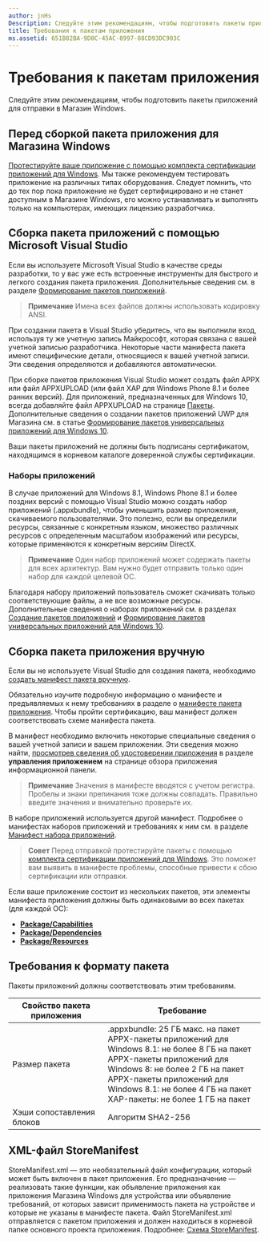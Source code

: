 ```yaml
---
author: jnHs
Description: Следуйте этим рекомендациям, чтобы подготовить пакеты приложений для отправки в Магазин Windows.
title: Требования к пакетам приложения
ms.assetid: 651B82BA-9D0C-45AC-8997-88CD93DC903C
---
```


# Требования к пакетам приложения

Следуйте этим рекомендациям, чтобы подготовить пакеты приложений для отправки в Магазин Windows.

## Перед сборкой пакета приложения для Магазина Windows

[Протестируйте ваше приложение с помощью комплекта сертификации приложений для Windows](https://msdn.microsoft.com/library/windows/apps/mt186449). Мы также рекомендуем тестировать приложение на различных типах оборудования. Следует помнить, что до тех пор пока приложение не будет сертифицировано и не станет доступным в Магазине Windows, его можно устанавливать и выполнять только на компьютерах, имеющих лицензию разработчика.

## Сборка пакета приложений с помощью Microsoft Visual Studio

Если вы используете Microsoft Visual Studio в качестве среды разработки, то у вас уже есть встроенные инструменты для быстрого и легкого создания пакета приложения. Дополнительные сведения см. в разделе [Формирование пакетов приложений](https://msdn.microsoft.com/library/windows/apps/mt270969).

> **Примечание**  Имена всех файлов должны использовать кодировку ANSI. 


При создании пакета в Visual Studio убедитесь, что вы выполнили вход, используя ту же учетную запись Майкрософт, которая связана с вашей учетной записью разработчика. Некоторые части манифеста пакета имеют специфические детали, относящиеся к вашей учетной записи. Эти сведения определяются и добавляются автоматически.

При сборке пакетов приложения Visual Studio может создать файл APPX или файл APPXUPLOAD (или файл XAP для Windows Phone 8.1 и более ранних версий). Для приложений, предназначенных для Windows 10, всегда добавляйте файл APPXUPLOAD на странице [Пакеты](upload-app-packages.md). Дополнительные сведения о создании пакетов приложений UWP для Магазина см. в статье [Формирование пакетов универсальных приложений для Windows 10](http://go.microsoft.com/fwlink/p/?LinkId=620193 ).

Ваши пакеты приложений не должны быть подписаны сертификатом, находящимся в корневом каталоге доверенной службы сертификации.

### Наборы приложений

В случае приложений для Windows 8.1, Windows Phone 8.1 и более поздних версий с помощью Visual Studio можно создать набор приложений (.appxbundle), чтобы уменьшить размер приложения, скачиваемого пользователями. Это полезно, если вы определили ресурсы, связанные с конкретным языком, множество различных ресурсов с определенным масштабом изображений или ресурсы, которые применяются к конкретным версиям DirectX.

> **Примечание**  Один набор приложений может содержать пакеты для всех архитектур. Вам нужно будет отправить только один набор для каждой целевой ОС.


Благодаря набору приложений пользователь сможет скачивать только соответствующие файлы, а не все возможные ресурсы. Дополнительные сведения о наборах приложений см. в разделах [Создание пакетов приложений](https://msdn.microsoft.com/library/windows/apps/mt270969) и [Формирование пакетов универсальных приложений для Windows 10](http://go.microsoft.com/fwlink/p/?LinkId=620193 ).

## Сборка пакета приложения вручную

Если вы не используете Visual Studio для создания пакета, необходимо [создать манифест пакета вручную](https://msdn.microsoft.com/library/windows/apps/br211476).

Обязательно изучите подробную информацию о манифесте и предъявляемых к нему требованиях в разделе о [манифесте пакета приложения](https://msdn.microsoft.com/library/windows/apps/br211474). Чтобы пройти сертификацию, ваш манифест должен соответствовать схеме манифеста пакета.

В манифест необходимо включить некоторые специальные сведения о вашей учетной записи и вашем приложении. Эти сведения можно найти, [просмотрев сведения об удостоверении приложения](view-app-identity-details.md) в разделе **управления приложением** на странице обзора приложения информационной панели.

> **Примечание**  Значения в манифесте вводятся с учетом регистра. Пробелы и знаки препинания тоже должны совпадать. Правильно введите значения и внимательно проверьте их.


В наборе приложений используется другой манифест. Подробнее о манифестах наборов приложений и требованиях к ним см. в разделе [Манифест набора приложений](https://msdn.microsoft.com/library/windows/apps/dn263089).

> **Совет**  Перед отправкой протестируйте пакеты с помощью [комплекта сертификации приложений для Windows](https://msdn.microsoft.com/library/windows/apps/mt186449). Это поможет вам выявить в манифесте проблемы, способные привести к сбою сертификации или отправки.


Если ваше приложение состоит из нескольких пакетов, эти элементы манифеста приложения должны быть одинаковыми во всех пакетах (для каждой ОС):

-   [**Package/Capabilities**](https://msdn.microsoft.com/library/windows/apps/br211422)
-   [**Package/Dependencies**](https://msdn.microsoft.com/library/windows/apps/br211428)
-   [**Package/Resources**](https://msdn.microsoft.com/library/windows/apps/br211462)

## Требования к формату пакета

Пакеты приложений должны соответствовать этим требованиям.

| Свойство пакета приложения | Требование                                                          |
|----------------------|----------------------------------------------------------------------|
| Размер пакета         | .appxbundle: 25 ГБ макс. на пакет <br>APPX-пакеты приложений для Windows 8.1: не более 8 ГБ на пакет <br> APPX-пакеты приложений для Windows 8: не более 2 ГБ на пакет <br> APPX-пакеты приложений для Windows 8.1: не более 4 ГБ на пакет <br> XAP-пакеты: не более 1 ГБ на пакет                                                                           |
| Хэши сопоставления блоков     | Алгоритм SHA2-256                                                   |
 

## XML-файл StoreManifest

StoreManifest.xml — это необязательный файл конфигурации, который может быть включен в пакет приложения. Его предназначение — реализовать такие функции, как объявление приложения как приложения Магазина Windows для устройства или объявление требований, от которых зависит применимость пакета на устройстве и которые не указаны в манифесте пакета. Файл StoreManifest.xml отправляется с пакетом приложения и должен находиться в корневой папке основного проекта приложения. Подробнее: [Схема StoreManifest](https://msdn.microsoft.com/library/windows/apps/mt617325).

 

 






<!--HONumber=May16_HO2-->


